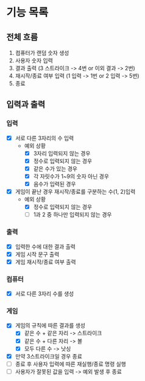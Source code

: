 # 기능 목록

## 전체 흐름

1. 컴퓨터가 랜덤 숫자 생성
2. 사용자 숫자 입력
3. 결과 출력 (3 스트라이크 -> 4번 or 이외 결과 -> 2번)
4. 재시작/종료 여부 입력 (1 입력 -> 1번 or 2 입력 -> 5번)
5. 종료

## 입력과 출력

### 입력

- [x] 서로 다른 3자리의 수 입력
    - 예외 상황
        - [x] 3자리 입력되지 않는 경우
        - [x] 정수로 입력되지 않는 경우
        - [x] 같은 수가 있는 경우
        - [x] 각 자릿수가 1~9의 숫자 아닌 경우
        - [x] 음수가 입력된 경우

- [x] 게임이 끝난 경우 재시작/종료를 구분하는 수(1, 2)입력
    - 예외 상황
        - [x] 정수로 입력되지 않는 경우
        - [ ] 1과 2 중 하나만 입력되지 않는 경우

### 출력

- [x] 입력한 수에 대한 결과 출력
- [x] 게임 시작 문구 출력
- [x] 게임 재시작/종료 여부 출력

### 컴퓨터

- [x] 서로 다른 3자리 수를 생성

### 게임

- [x] 게임의 규칙에 따른 결과를 생성
    - [x] 같은 수 + 같은 자리 -> 스트라이크
    - [x] 같은 수 + 다른 자리 -> 볼
    - [x] 모두 다른 수 -> 낫싱
- [x] 만약 3스트라이크일 경우 종료
- [ ] 종료 후 사용자 입력에 따른 재실행/종료 명령 실행
- [ ] 사용자가 잘못된 값을 입력 -> 예외 발생 후 종료

